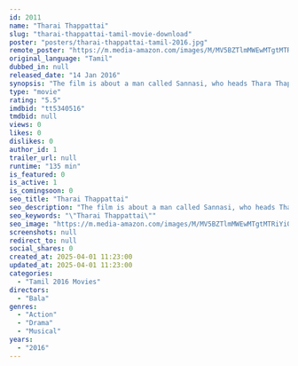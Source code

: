```yaml
---
id: 2011
name: "Tharai Thappattai"
slug: "tharai-thappattai-tamil-movie-download"
poster: "posters/tharai-thappattai-tamil-2016.jpg"
remote_poster: "https://m.media-amazon.com/images/M/MV5BZTlmMWEwMTgtMTRiYi00ZDczLWFjZWItOTQxZDcyYmQzOGVmXkEyXkFqcGc@._V1_SX300.jpg"
original_language: "Tamil"
dubbed_in: null
released_date: "14 Jan 2016"
synopsis: "The film is about a man called Sannasi, who heads Thara Thappattai, a Karagattam troupe. Tharai Thappattai exposes how this art is slowly dying, and why we are all the worse for it."
type: "movie"
rating: "5.5"
imdbid: "tt5340516"
tmdbid: null
views: 0
likes: 0
dislikes: 0
author_id: 1
trailer_url: null
runtime: "135 min"
is_featured: 0
is_active: 1
is_comingsoon: 0
seo_title: "Tharai Thappattai"
seo_description: "The film is about a man called Sannasi, who heads Thara Thappattai, a Karagattam troupe. Tharai Thappattai exposes how this art is slowly dying, and why we are all the worse for it."
seo_keywords: "\"Tharai Thappattai\""
seo_image: "https://m.media-amazon.com/images/M/MV5BZTlmMWEwMTgtMTRiYi00ZDczLWFjZWItOTQxZDcyYmQzOGVmXkEyXkFqcGc@._V1_SX300.jpg"
screenshots: null
redirect_to: null
social_shares: 0
created_at: 2025-04-01 11:23:00
updated_at: 2025-04-01 11:23:00
categories:
  - "Tamil 2016 Movies"
directors:
  - "Bala"
genres:
  - "Action"
  - "Drama"
  - "Musical"
years:
  - "2016"
---
```

